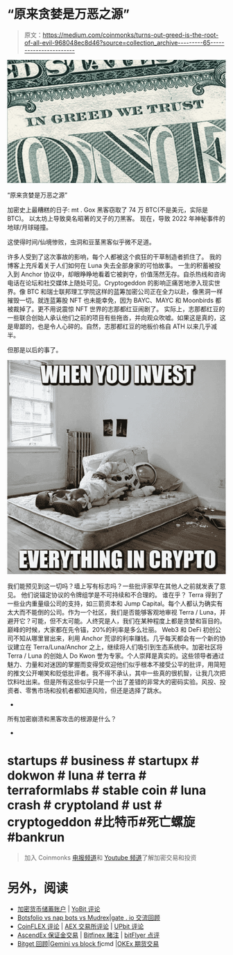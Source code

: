 # “原来贪婪是万恶之源”

> 原文：<https://medium.com/coinmonks/turns-out-greed-is-the-root-of-all-evil-968048ec8d46?source=collection_archive---------65----------------------->

![](img/1b6dcb987754677a84c987c6a6732850.png)

“原来贪婪是万恶之源”

加密史上最糟糕的日子:
mt . Gox 黑客窃取了 74 万 BTC(不是美元，实际是 BTC)。
以太坊上导致臭名昭著的叉子的刀黑客。
现在，导致 2022 年神秘事件的地球/月球碰撞。

这使得时间/仙境惨败，虫洞和豆茎黑客似乎微不足道。

许多人受到了这次事故的影响，每个人都被这个疯狂的干草制造者抓住了。
我的博客上充斥着关于人们如何在 Luna 失去全部身家的可怕故事。
一生的积蓄被投入到 Anchor 协议中，却眼睁睁地看着它被剥夺，价值荡然无存。自杀热线和咨询电话在论坛和社交媒体上随处可见。Cryptogeddon 的影响正痛苦地渗入现实世界。像 BTC 和瑞士联邦理工学院这样的蓝筹加密公司正在全力以赴，像黑洞一样摧毁一切。就连蓝筹股 NFT 也未能幸免，因为 BAYC、MAYC 和 Moonbirds 都被裁掉了。更不用说震惊 NFT 世界的志那都红豆闹剧了。
实际上，志那都红豆的一些联合创始人承认他们之前的项目有些拖沓，并向观众吹嘘。如果这是真的，这是卑鄙的，也是令人心碎的。自然，志那都红豆的地板价格自 ATH 以来几乎减半。

但那是以后的事了。

![](img/312dffdcbf4dbd4df03ef43ce898f509.png)

我们能预见到这一切吗？墙上写有标志吗？一些批评家早在其他人之前就发表了意见。
他们说锚定协议的令牌组学是不可持续和不合理的。
谁在乎？
Terra 得到了一些业内重量级公司的支持，如三箭资本和 Jump Capital。每个人都认为确实有太大而不能倒的公司。作为一个社区，我们是否能够客观地审视 Terra / Luna，并避开它？可能，但不太可能。人终究是人，我们在某种程度上都是贪婪和盲目的。
巅峰的时候，大家都在先令锚，20%的利率是多么壮丽。
Web3 和 DeFi 初创公司不知从哪里冒出来，利用 Anchor 荒谬的利率赚钱。几乎每天都会有一个新的协议建立在 Terra/Luna/Anchor 之上，继续将人们吸引到生态系统中。加密社区将 Terra / Luna 的创始人 Do Kwon 誉为专家。个人崇拜是真实的。这些领导者通过魅力、力量和对迷因的掌握而变得受欢迎他们似乎根本不接受公平的批评，用简短的推文公开嘲笑和贬低批评者。我不得不承认，其中一些真的很机智，让我几次把饮料吐出来。但是所有这些似乎只是一个出了差错的非常大的密码实验。风投、投资者、零售市场和投机者都知道风险，但还是选择了跳水。

-

所有加密崩溃和黑客攻击的根源是什么？

-

# startups # business # startupx # dokwon # luna # terra # terraformlabs # stable coin # luna crash # cryptoland # ust # cryptogeddon #比特币#死亡螺旋#bankrun

> 加入 Coinmonks [电报频道](https://t.me/coincodecap)和 [Youtube 频道](https://www.youtube.com/c/coinmonks/videos)了解加密交易和投资

# 另外，阅读

*   [加密货币储蓄账户](/coinmonks/cryptocurrency-savings-accounts-be3bc0feffbf) | [YoBit 评论](/coinmonks/yobit-review-175464162c62)
*   [Botsfolio vs nap bots vs Mudrex](/coinmonks/botsfolio-vs-napbots-vs-mudrex-c81344970c02)|[gate . io 交流回顾](/coinmonks/gate-io-exchange-review-61bf87b7078f)
*   [CoinFLEX 评论](https://coincodecap.com/coinflex-review) | [AEX 交易所评论](https://coincodecap.com/aex-exchange-review) | [UPbit 评论](https://coincodecap.com/upbit-review)
*   [AscendEx 保证金交易](https://coincodecap.com/ascendex-margin-trading) | [Bitfinex 赌注](https://coincodecap.com/bitfinex-staking) | [bitFlyer 点评](https://coincodecap.com/bitflyer-review)
*   [Bitget 回顾](https://coincodecap.com/bitget-review)|[Gemini vs block fi](https://coincodecap.com/gemini-vs-blockfi)cmd |[OKEx 期货交易](https://coincodecap.com/okex-futures-trading)